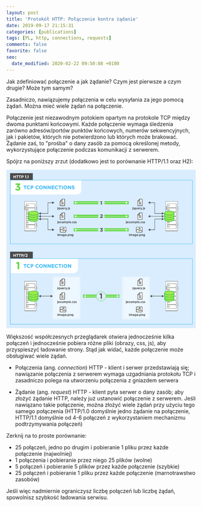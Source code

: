 ```yaml
---
layout: post
title: 'Protokół HTTP: Połączenie kontra żądanie'
date: 2019-09-17 21:15:31
categories: [publications]
tags: [PL, http, connections, requests]
comments: false
favorite: false
seo:
  date_modified: 2020-02-22 09:50:08 +0100
---
```


Jak zdefiniować połączenie a jak żądanie? Czym jest pierwsze a czym drugie? Może tym samym?

Zasadniczo, nawiązujemy połączenia w celu wysyłania za jego pomocą żądań. Można mieć wiele żądań na połączenie.

Połączenie jest niezawodnym potokiem opartym na protokole TCP między dwoma punktami końcowymi. Każde połączenie wymaga śledzenia zarówno adresów/portów punktów końcowych, numerów sekwencyjnych, jak i pakietów, których nie potwierdzono lub których może brakować. Żądanie zaś, to "prośba" o dany zasób za pomocą określonej metody, wykorzystujące połączenie podczas komunikacji z serwerem.

Spójrz na poniższy zrzut (dodatkowo jest to porównanie HTTP/1.1 oraz H2):

<img src="/assets/img/posts/http_conn_requests.png" align="center" title="http_conn_requests preview">

Większość współczesnych przeglądarek otwiera jednocześnie kilka połączeń i jednocześnie pobiera różne pliki (obrazy, css, js), aby przyspieszyć ładowanie strony. Stąd jak widać, każde połączenie może obsługiwać wiele żądań.

- Połączenia (ang. _connection_) HTTP - klient i serwer przedstawiają się; nawiązanie połączenia z serwerem wymaga uzgadniania protokołu TCP i zasadniczo polega na utworzeniu połączenia z gniazdem serwera

- Żądanie (ang. _request_) HTTP - klient pyta serwer o dany zasób; aby złożyć żądanie HTTP, należy już ustanowić połączenie z serwerem. Jeśli nawiązano takie połączenie, można złożyć wiele żądań przy użyciu tego samego połączenia (HTTP/1.0 domyślnie jedno żądanie na połączenie, HTTP/1.1 domyślnie od 4-6 połączeń z wykorzystaniem mechanizmu podtrzymywania połączeń)

Zerknij na to proste porównanie:

- 25 połączeń, jedno po drugim i pobieranie 1 pliku przez każde połączenie (najwolniej)
- 1 połączenia i pobieranie przez niego 25 plików (wolne)
- 5 połączeń i pobieranie 5 plików przez każde połączenie (szybkie)
- 25 połączeń i pobieranie 1 pliku przez każde połączenie (marnotrawstwo zasobów)

Jeśli więc nadmiernie ograniczysz liczbę połączeń lub liczbę żądań, spowolnisz szybkość ładowania serwisu.
